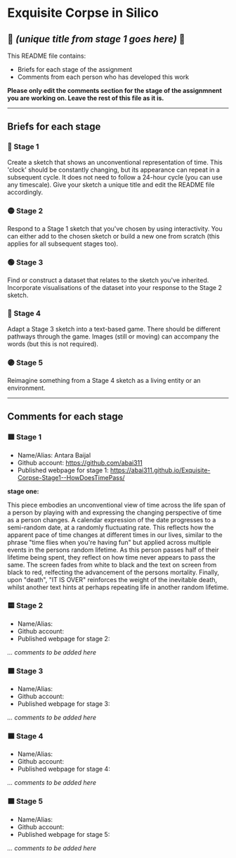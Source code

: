# Exquisite Corpse in Silico
## 🔻 *(unique title from stage 1 goes here)* 🔻

This README file contains:
- Briefs for each stage of the assignment
- Comments from each person who has developed this work

**Please only edit the comments section for the stage of the assignmnent you are working on. Leave the rest of this file as it is.**

*****
## Briefs for each stage

### 🔴 Stage 1
Create a sketch that shows an unconventional representation of time. This 'clock' should be constantly changing, but its appearance can repeat in a subsequent cycle. It does not need to follow a 24-hour cycle (you can use any timescale). Give your sketch a unique title and edit the README file accordingly.

### 🟡 Stage 2
Respond to a Stage 1 sketch that you've chosen by using interactivity. You can either add to the chosen sketch or build a new one from scratch (this applies for all subsequent stages too).

### 🟢 Stage 3
Find or construct a dataset that relates to the sketch you've inherited. Incorporate visualisations of the dataset into your response to the Stage 2 sketch.

### 🔵 Stage 4
Adapt a Stage 3 sketch into a text-based game. There should be different pathways through the game. Images (still or moving) can accompany the words (but this is not required).

### 🟣 Stage 5
Reimagine something from a Stage 4 sketch as a living entity or an environment.

*****
## Comments for each stage

### 🟥 Stage 1
- Name/Alias: Antara Baijal  
- Github account: https://github.com/abai311
- Published webpage for stage 1: https://abai311.github.io/Exquisite-Corpse-Stage1--HowDoesTimePass/

**stage one:**

This piece embodies an unconventional view of time across the life span of a person by playing with and expressing the changing perspective of time as a person changes. A calendar expression of the date progresses to a semi-random date, at a randomly fluctuating rate. This reflects how the apparent pace of time changes at different times in our lives, similar to the phrase "time flies when you're having fun" but applied across multiple events in the persons random lifetime. As this person passes half of their lifetime being spent, they reflect on how time never appears to pass the same. The screen fades from white to black and the text on screen from black to red, relfecting the advancement of the persons mortality. Finally, upon "death", "IT IS OVER" reinforces the weight of the inevitable death, whilst another text hints at perhaps repeating life in another random lifetime. 


### 🟨 Stage 2
- Name/Alias:
- Github account:
- Published webpage for stage 2:

*... comments to be added here*

### 🟩 Stage 3
- Name/Alias:
- Github account:
- Published webpage for stage 3:

*... comments to be added here*

### 🟦 Stage 4
- Name/Alias:
- Github account:
- Published webpage for stage 4:

*... comments to be added here*

### 🟪 Stage 5
- Name/Alias:
- Github account:
- Published webpage for stage 5:

*... comments to be added here*
